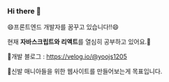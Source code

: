 ### Hi there 👋

😄프론트엔드 개발자를 꿈꾸고 있습니다!!😄

현재 <b>자바스크립트와 리액트</b>를 열심히 공부하고 있어요.📖

📝개발 블로그 : https://velog.io/@yoojs1205

👟신발 매니아들을 위한 웹사이트를 만들어보는게 목표입니다.

<!--
**YOOJS1205/YOOJS1205** is a ✨ _special_ ✨ repository because its `README.md` (this file) appears on your GitHub profile.

Here are some ideas to get you started:

- 🔭 I’m currently working on ...
- 🌱 I’m currently learning ...
- 👯 I’m looking to collaborate on ...
- 🤔 I’m looking for help with ...
- 💬 Ask me about ...
- 📫 How to reach me: ...
- 😄 Pronouns: ...
- ⚡ Fun fact: ...
-->
